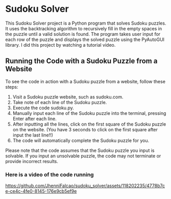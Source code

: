 # Sudoku Solver

This Sudoku Solver project is a Python program that solves Sudoku puzzles. It uses the backtracking algorithm to recursively fill in the empty spaces in the puzzle until a valid solution is found. The program takes user input for each row of the puzzle and displays the solved puzzle using the PyAutoGUI library. I did this project by watching a tutorial video.

## Running the Code with a Sudoku Puzzle from a Website

To see the code in action with a Sudoku puzzle from a website, follow these steps:

1. Visit a Sudoku puzzle website, such as sudoku.com.
2. Take note of each line of the Sudoku puzzle.
3. Execute the code sudoku.py.
4. Manually input each line of the Sudoku puzzle into the terminal, pressing Enter after each line.
5. After inputting all the lines, click on the first square of the Sudoku puzzle on the website. (You have 3 seconds to click on the first square after input the last line!!)
6. The code will automatically complete the Sudoku puzzle for you.

Please note that the code assumes that the Sudoku puzzle you input is solvable. If you input an unsolvable puzzle, the code may not terminate or provide incorrect results.

### Here is a video of the code running


https://github.com/JhenniFalcao/sudoku_solver/assets/118202235/4778b7ce-ce4c-4fe0-8145-176e9cb5ef9e